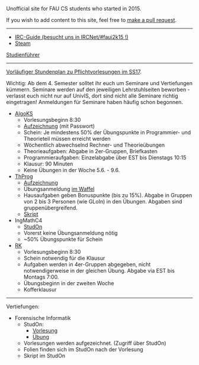 Unofficial site for FAU CS students who started in 2015.

If you wish to add content to this site, feel free to [make a pull request](https://github.com/yawkat/faui2k15.de).

---

- [IRC-Guide (besucht uns in IRCNet/#faui2k15 !)](https://fsi.cs.fau.de/dw/kontakt/irc)
- [Steam](http://steamcommunity.com/groups/faui)

[Studienführer](http://www.informatik.fau.de/studium/Studienfuehrer_inf.pdf)

---

[Vorläufiger Stundenplan zu Pflichtvorlesungen im SS17](https://s.yawk.at/Mv11). 

Wichtig: Ab dem 4. Semester solltet ihr euch um Seminare und Vertiefungen kümmern. Seminare werden auf den jeweiligen Lehrstuhlseiten beworben - verlasst euch nicht nur auf UnivIS, dort sind nicht alle Seminare richtig eingetragen! Anmeldungen für Seminare haben häufig schon begonnen.

- [AlgoKS](https://www10.cs.fau.de/de/lehre/bySem/2017s/algoks)
    + Vorlesungsbeginn 8:30
    + [Aufzeichnung](https://video.cs.fau.de/by-lecture/AlgoKS/2017s/) (mit Passwort)
    + Schein: Je mindestens 50% der Übungspunkte in Programmier- und Theorieteil müssen erreicht werden
    + Wöchentlich abwechselnd Rechner- und Theorieübungen
    + Theorieaufgaben: Abgabe in 2er-Gruppen, Briefkasten
    + Programmieraufgaben: Einzelabgabe über EST bis Dienstags 10:15
    + Klausur: 90 Minuten
    + Keine Übungen in der Woche 5.6. - 9.6.
- [ThProg](https://www8.cs.fau.de/ss17:thprog)
    + [Aufzeichnung](https://www.video.uni-erlangen.de/course/id/547.html)
    + Übungsanmeldung [im Waffel](https://waffel.informatik.uni-erlangen.de/signup/?univisid=20926736)
    + Hausaufgaben geben Bonuspunkte (bis zu 15%). Abgabe in Gruppen von 2 bis 3 Personen (wie GLoIn) in den Übungen. Abgaben sind gruppenübergreifend.
    + [Skript](https://www8.cs.fau.de/_media/ss17:thprog:skript.pdf)
- IngMathC4
    + [StudOn](https://www.studon.fau.de/studon/ilias.php?ref_id=1843483&cmdClass=ilobjcoursegui&cmdNode=r4:h3&baseClass=ilRepositoryGUI)
    + Vorerst keine Übungsanmeldung nötig
    + ~50% Übungspunkte für Schein
- [RK](http://www7.cs.fau.de/de/teaching/rechnerkommunikation-2017s/)
    + Vorlesungsbeginn 8:30
    + Schein notwendig für die Klausur
    + Aufgaben werden in 4er-Gruppen abgegeben, nicht notwendigerweise in der gleichen Übung. Abgabe via EST bis Montags 7:00.
    + Übungsbeginn in der zweiten Woche
    + Kofferklausur

---

Vertiefungen:

  - Forensische Informatik
    + StudOn: 
      - [Vorlesung](https://www.studon.fau.de/studon/goto.php?target=crs_1852145)
      - [Übung](https://www.studon.fau.de/studon/goto.php?target=crs_1852146)
    + Vorlesungen werden aufgezeichnet. (Zugriff über StudOn)
    + Folien finden sich im StudOn nach der Vorlesung
    + Skript im StudOn

